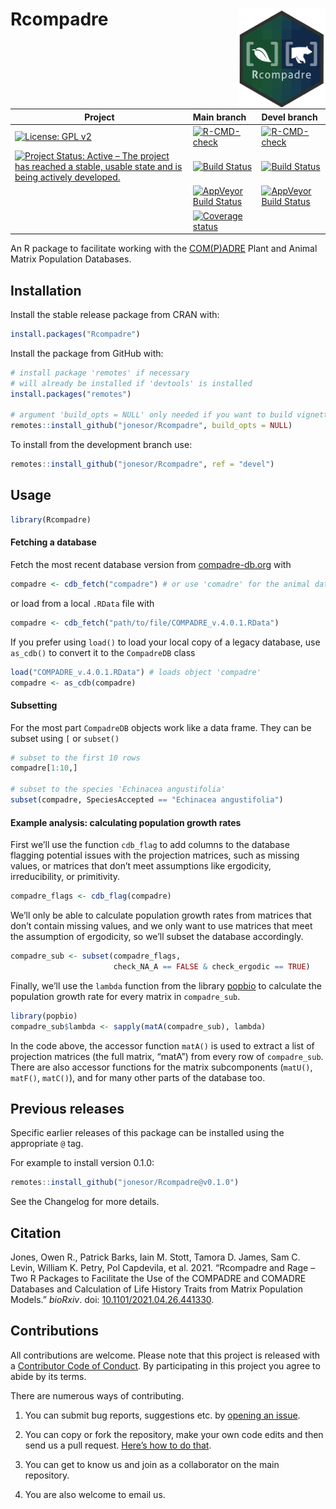 
<!-- README.md is generated from README.Rmd. Please edit that file -->

# Rcompadre <img src="man/figures/logo_rcompadre.png" height="160px" align="right" />

<!--- Continuous integration badges --->
<!--- BE CAREFUL WITH THE FORMATTING --->

| Project                                                                                                                                                                                                | Main branch                                                                                                                                                                | Devel branch                                                                                                                                                                             |
|--------------------------------------------------------------------------------------------------------------------------------------------------------------------------------------------------------|:---------------------------------------------------------------------------------------------------------------------------------------------------------------------------|:-----------------------------------------------------------------------------------------------------------------------------------------------------------------------------------------|
| [![License: GPL v2](https://img.shields.io/badge/License-GPL%20v2-blue.svg)](https://www.gnu.org/licenses/old-licenses/gpl-2.0.en.html)                                                                | [![R-CMD-check](https://github.com/jonesor/Rcompadre/actions/workflows/main_check.yaml/badge.svg)](https://github.com/jonesor/Rcompadre/actions/workflows/main_check.yaml) | [![R-CMD-check](https://github.com/jonesor/Rcompadre/actions/workflows/devel_build_check.yaml/badge.svg)](https://github.com/jonesor/Rcompadre/actions/workflows/devel_build_check.yaml) |
| [![Project Status: Active – The project has reached a stable, usable state and is being actively developed.](https://www.repostatus.org/badges/latest/active.svg)](https://www.repostatus.org/#active) | [![Build Status](https://travis-ci.org/jonesor/Rcompadre.svg?branch=main)](https://travis-ci.org/jonesor/Rcompadre)                                                        | [![Build Status](https://travis-ci.org/jonesor/Rcompadre.svg?branch=main)](https://travis-ci.org/jonesor/Rcompadre)                                                                      |
|                                                                                                                                                                                                        | [![AppVeyor Build Status](https://ci.appveyor.com/api/projects/status/github/jonesor/Rcompadre?branch=main&svg=true)](https://ci.appveyor.com/project/jonesor/Rcompadre)   | [![AppVeyor Build Status](https://ci.appveyor.com/api/projects/status/github/jonesor/Rcompadre?branch=devel&svg=true)](https://ci.appveyor.com/project/jonesor/Rcompadre)                |
|                                                                                                                                                                                                        | [![Coverage status](https://codecov.io/gh/jonesor/Rcompadre/branch/devel/graph/badge.svg)](https://codecov.io/github/jonesor/Rcompadre?branch=main)                        |                                                                                                                                                                                          |

<!--- Continuous Integration Badges End --->

An R package to facilitate working with the
[COM(P)ADRE](https://compadre-db.org/) Plant and Animal Matrix
Population Databases.

## Installation

Install the stable release package from CRAN with:

``` r
install.packages("Rcompadre")
```

Install the package from GitHub with:

``` r
# install package 'remotes' if necessary
# will already be installed if 'devtools' is installed
install.packages("remotes") 

# argument 'build_opts = NULL' only needed if you want to build vignettes
remotes::install_github("jonesor/Rcompadre", build_opts = NULL)
```

To install from the development branch use:

``` r
remotes::install_github("jonesor/Rcompadre", ref = "devel")
```

## Usage

``` r
library(Rcompadre)
```

#### Fetching a database

Fetch the most recent database version from
[compadre-db.org](https://compadre-db.org/) with

``` r
compadre <- cdb_fetch("compadre") # or use 'comadre' for the animal database
```

or load from a local `.RData` file with

``` r
compadre <- cdb_fetch("path/to/file/COMPADRE_v.4.0.1.RData")
```

If you prefer using `load()` to load your local copy of a legacy
database, use `as_cdb()` to convert it to the `CompadreDB` class

``` r
load("COMPADRE_v.4.0.1.RData") # loads object 'compadre'
compadre <- as_cdb(compadre)
```

#### Subsetting

For the most part `CompadreDB` objects work like a data frame. They can
be subset using `[` or `subset()`

``` r
# subset to the first 10 rows
compadre[1:10,]

# subset to the species 'Echinacea angustifolia'
subset(compadre, SpeciesAccepted == "Echinacea angustifolia")
```

#### Example analysis: calculating population growth rates

First we’ll use the function `cdb_flag` to add columns to the database
flagging potential issues with the projection matrices, such as missing
values, or matrices that don’t meet assumptions like ergodicity,
irreducibility, or primitivity.

``` r
compadre_flags <- cdb_flag(compadre)
```

We’ll only be able to calculate population growth rates from matrices
that don’t contain missing values, and we only want to use matrices that
meet the assumption of ergodicity, so we’ll subset the database
accordingly.

``` r
compadre_sub <- subset(compadre_flags,
                       check_NA_A == FALSE & check_ergodic == TRUE)
```

Finally, we’ll use the `lambda` function from the library
[popbio](https://github.com/cstubben/popbio) to calculate the population
growth rate for every matrix in `compadre_sub`.

``` r
library(popbio)
compadre_sub$lambda <- sapply(matA(compadre_sub), lambda)
```

In the code above, the accessor function `matA()` is used to extract a
list of projection matrices (the full matrix, “matA”) from every row of
`compadre_sub`. There are also accessor functions for the matrix
subcomponents (`matU()`, `matF()`, `matC()`), and for many other parts
of the database too.

## Previous releases

Specific earlier releases of this package can be installed using the
appropriate `@` tag.

For example to install version 0.1.0:

``` r
remotes::install_github("jonesor/Rcompadre@v0.1.0")
```

See the Changelog for more details.

## Citation

Jones, Owen R., Patrick Barks, Iain M. Stott, Tamora D. James, Sam C.
Levin, William K. Petry, Pol Capdevila, et al. 2021. “Rcompadre and Rage
– Two R Packages to Facilitate the Use of the COMPADRE and COMADRE
Databases and Calculation of Life History Traits from Matrix Population
Models.” *bioRxiv*. doi:
[10.1101/2021.04.26.441330](https://doi.org/10.1101/2021.04.26.441330).

## Contributions

All contributions are welcome. Please note that this project is released
with a [Contributor Code of
Conduct](https://contributor-covenant.org/version/2/0/CODE_OF_CONDUCT.html).
By participating in this project you agree to abide by its terms.

There are numerous ways of contributing.

1.  You can submit bug reports, suggestions etc. by [opening an
    issue](https://github.com/jonesor/Rcompadre/issues).

2.  You can copy or fork the repository, make your own code edits and
    then send us a pull request. [Here’s how to do
    that](https://jarv.is/notes/how-to-pull-request-fork-github/).

3.  You can get to know us and join as a collaborator on the main
    repository.

4.  You are also welcome to email us.
